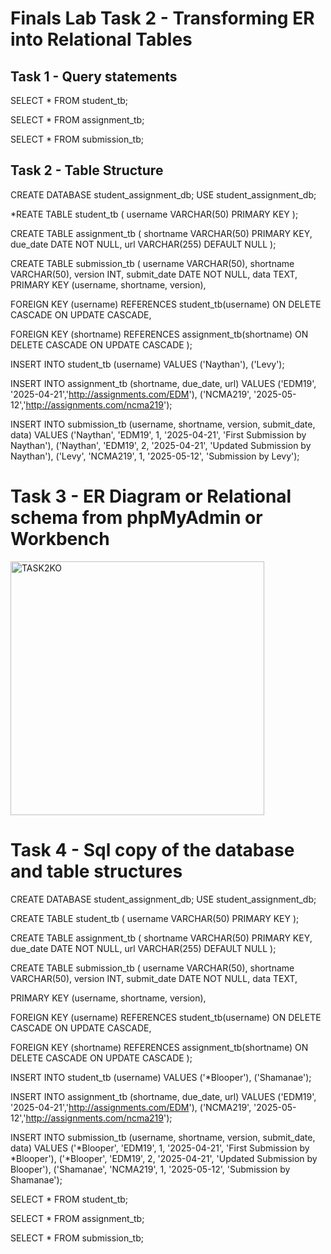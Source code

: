 # Finals Lab Task 2 - Transforming ER into Relational Tables
## Task 1 - Query statements
SELECT * FROM student_tb;

SELECT * FROM assignment_tb;

SELECT * FROM submission_tb;

## Task 2 - Table Structure
CREATE DATABASE student_assignment_db; USE student_assignment_db;

*REATE TABLE student_tb ( username VARCHAR(50) PRIMARY KEY );

CREATE TABLE assignment_tb ( shortname VARCHAR(50) PRIMARY KEY, due_date DATE NOT NULL, url VARCHAR(255) DEFAULT NULL );

CREATE TABLE submission_tb ( username VARCHAR(50), shortname VARCHAR(50), version INT, submit_date DATE NOT NULL, data TEXT,
PRIMARY KEY (username, shortname, version),

FOREIGN KEY (username) REFERENCES student_tb(username)
    ON DELETE CASCADE ON UPDATE CASCADE,

FOREIGN KEY (shortname) REFERENCES assignment_tb(shortname)
    ON DELETE CASCADE ON UPDATE CASCADE
);

INSERT INTO student_tb (username) VALUES ('Naythan'), ('Levy');

INSERT INTO assignment_tb (shortname, due_date, url) VALUES ('EDM19', '2025-04-21','http://assignments.com/EDM'), ('NCMA219', '2025-05-12','http://assignments.com/ncma219');

INSERT INTO submission_tb (username, shortname, version, submit_date, data) VALUES ('Naythan', 'EDM19', 1, '2025-04-21', 'First Submission by Naythan'), ('Naythan', 'EDM19', 2, '2025-04-21', 'Updated Submission by Naythan'), ('Levy', 'NCMA219', 1, '2025-05-12', 'Submission by Levy');

# Task 3 - ER Diagram or Relational schema from phpMyAdmin or Workbench
<img width="406" alt="TASK2KO" src="https://github.com/user-attachments/assets/9e582b54-4746-4056-917e-9ddfbd3bf90e" />

# Task 4 - Sql copy of the database and table structures

CREATE DATABASE student_assignment_db; USE student_assignment_db;

CREATE TABLE student_tb ( username VARCHAR(50) PRIMARY KEY );

CREATE TABLE assignment_tb ( shortname VARCHAR(50) PRIMARY KEY, due_date DATE NOT NULL, url VARCHAR(255) DEFAULT NULL );

CREATE TABLE submission_tb ( username VARCHAR(50), shortname VARCHAR(50), version INT, submit_date DATE NOT NULL, data TEXT,

PRIMARY KEY (username, shortname, version),

FOREIGN KEY (username) REFERENCES student_tb(username)
    ON DELETE CASCADE ON UPDATE CASCADE,

FOREIGN KEY (shortname) REFERENCES assignment_tb(shortname)
    ON DELETE CASCADE ON UPDATE CASCADE
);

INSERT INTO student_tb (username) VALUES ('*Blooper'), ('Shamanae');

INSERT INTO assignment_tb (shortname, due_date, url) VALUES ('EDM19', '2025-04-21','http://assignments.com/EDM'), ('NCMA219', '2025-05-12','http://assignments.com/ncma219');

INSERT INTO submission_tb (username, shortname, version, submit_date, data) VALUES ('*Blooper', 'EDM19', 1, '2025-04-21', 'First Submission by *Blooper'), ('*Blooper', 'EDM19', 2, '2025-04-21', 'Updated Submission by Blooper'), ('Shamanae', 'NCMA219', 1, '2025-05-12', 'Submission by Shamanae');

SELECT * FROM student_tb;

SELECT * FROM assignment_tb;

SELECT * FROM submission_tb;
